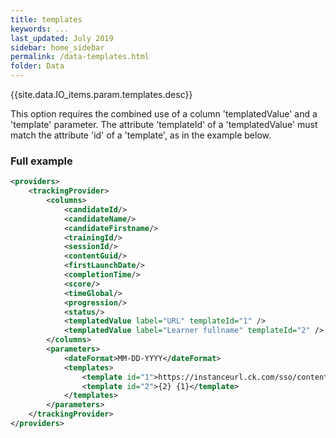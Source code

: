 ```yaml
---
title: templates
keywords: ...
last_updated: July 2019
sidebar: home_sidebar
permalink: /data-templates.html
folder: Data
---
```


{{site.data.IO_items.param.templates.desc}}

This option requires the combined use of a column 'templatedValue' and a 'template' parameter.  The attribute 'templateId' of a 'templatedValue' must match the attribute 'id' of a 'template', as in the example below.

### Full example

```xml
<providers>
    <trackingProvider>
		<columns>
			<candidateId/>
			<candidateName/>
			<candidateFirstname/>
			<trainingId/>
			<sessionId/>
			<contentGuid/>
			<firstLaunchDate/>
			<completionTime/>
			<score/>
			<timeGlobal/>
			<progression/>
			<status/>
            <templatedValue label="URL" templateId="1" />
            <templatedValue label="Learner fullname" templateId="2" />
		</columns>
        <parameters>
            <dateFormat>MM-DD-YYYY</dateFormat>
            <templates>
                <template id="1">https://instanceurl.ck.com/sso/content/{5}/</template>
                <template id="2">{2} {1}</template>
            </templates>
        </parameters>
    </trackingProvider>
</providers>
```

